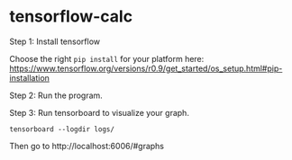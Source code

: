 # tensorflow-calc

Step 1: Install tensorflow

Choose the right `pip install` for your platform here: https://www.tensorflow.org/versions/r0.9/get_started/os_setup.html#pip-installation

Step 2: Run the program.

Step 3: Run tensorboard to visualize your graph.

`tensorboard --logdir logs/`

Then go to http://localhost:6006/#graphs
